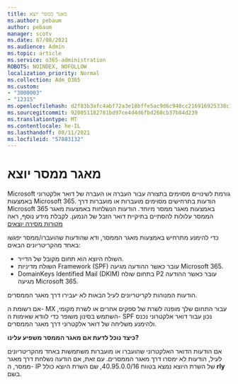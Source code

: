 ```yaml
---
title: מאגר ממסר יוצא
ms.author: pebaum
author: pebaum
manager: scotv
ms.date: 07/08/2021
ms.audience: Admin
ms.topic: article
ms.service: o365-administration
ROBOTS: NOINDEX, NOFOLLOW
localization_priority: Normal
ms.collection: Adm_O365
ms.custom:
- "3000003"
- "12315"
ms.openlocfilehash: d2f83b3afc4abf72a3e18bffe5ac9d6c940cc216916925338c18f0fb8a39948a
ms.sourcegitcommit: 920051182781bd97ce4d4d6fbd268cb37b84d239
ms.translationtype: MT
ms.contentlocale: he-IL
ms.lasthandoff: 08/11/2021
ms.locfileid: "57883132"
---
```

# <a name="outbound-relay-pool"></a>מאגר ממסר יוצא

Microsoft גורמת לשינויים מסוימים בתצורה עבור העברה או העברה של דואר אלקטרוני באמצעות Microsoft 365. הודעות בתרחישים מסוימים מועברות או מועברות דרך Microsoft 365 באמצעות מאגר ממסר מיוחד. הודעות הנשלחות באמצעות מאגר הממסר עלולות להסתיים בתיקיית דואר הזבל של הנמען. לקבלת מידע נוסף, ראה [מקורות מסירה יוצאים](https://docs.microsoft.com/microsoft-365/security/office-365-security/high-risk-delivery-pool-for-outbound-messages#relay-pool)

כדי להימנע מתרחיש באמצעות מאגר הממסר, ודא שהודעות שהועברו/ממסר יפגשו באחד מהקריטריונים הבאים:

- השולח היוצא הוא תחום מקובל של הדייר.
- השולח מדיניות Framework (SPF) עובר כאשר ההודעה מגיעה Microsoft 365.
- DomainKeys Identified Mail (DKIM) בתחום שולח P2 עובר כאשר ההודעה מגיעה Microsoft 365.
 
הודעות המנוהות לקריטריונים לעיל הבאות לא יעבירו דרך מאגר הממסרים.

אם רשומת ה- MX עבור התחום שלך מופנה לשרת של ספקים אחרים או לשרת מקומי, השתמש בסינון משופר כדי לוודא שאימות ה- SPF נכון עבור דואר אלקטרוני נכנס ולהימנע משליחה של דואר אלקטרוני דרך מאגר הממסרים.

**כיצד נוכל לדעת אם מאגר הממסר משפיע עלינו?**

אם הודעות הדואר האלקטרוני שהועברו או מועברות משתמשות באחד מהקריטריונים לעיל, הודעות לא ימסרו דרך מאגר הממסרים. עם זאת, אם הודעה נשלחת דרך מאגר ממסר, ה- IP של השרת היוצא נמצא בטווח 40.95.0.0/16, שם השרת היוצא כולל **rly** בשם.

